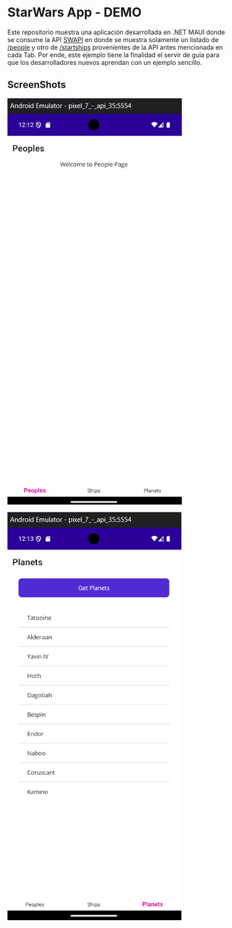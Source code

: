 # StarWars App - DEMO

Este repositorio muestra una aplicación desarrollada en .NET MAUI donde se consume la API [SWAPI](https://swapi.py4e.com/) en donde se muestra solamente un listado de [/people](https://swapi.py4e.com/api/people/) y otro de [/startships](https://swapi.py4e.com/api/starships/) provenientes de la API antes mencionada en cada Tab. Por ende, este ejemplo tiene la finalidad el servir de guia para que los desarrolladores nuevos aprendan con un ejemplo sencillo.

## ScreenShots
![PeoplePage](images/ScreenShot01.png)

![PlanetPage](images/ScreenShot02.png)

